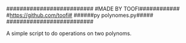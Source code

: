 ##########################
#MADE BY TOOFI############
#https://github.com/toofi#
######py polynomes.py#####
##########################

A simple script to do operations on two polynoms.